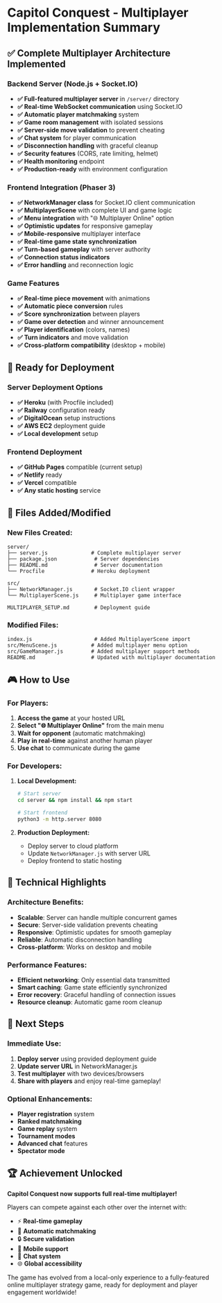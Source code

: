 # Capitol Conquest - Multiplayer Implementation Summary

## ✅ Complete Multiplayer Architecture Implemented

### Backend Server (Node.js + Socket.IO)
- **✅ Full-featured multiplayer server** in `/server/` directory
- **✅ Real-time WebSocket communication** using Socket.IO
- **✅ Automatic player matchmaking** system
- **✅ Game room management** with isolated sessions
- **✅ Server-side move validation** to prevent cheating
- **✅ Chat system** for player communication
- **✅ Disconnection handling** with graceful cleanup
- **✅ Security features** (CORS, rate limiting, helmet)
- **✅ Health monitoring** endpoint
- **✅ Production-ready** with environment configuration

### Frontend Integration (Phaser 3)
- **✅ NetworkManager class** for Socket.IO client communication
- **✅ MultiplayerScene** with complete UI and game logic
- **✅ Menu integration** with "🌐 Multiplayer Online" option
- **✅ Optimistic updates** for responsive gameplay
- **✅ Mobile-responsive** multiplayer interface
- **✅ Real-time game state synchronization**
- **✅ Turn-based gameplay** with server authority
- **✅ Connection status indicators**
- **✅ Error handling** and reconnection logic

### Game Features
- **✅ Real-time piece movement** with animations
- **✅ Automatic piece conversion** rules
- **✅ Score synchronization** between players
- **✅ Game over detection** and winner announcement
- **✅ Player identification** (colors, names)
- **✅ Turn indicators** and move validation
- **✅ Cross-platform compatibility** (desktop + mobile)

## 🚀 Ready for Deployment

### Server Deployment Options
- **✅ Heroku** (with Procfile included)
- **✅ Railway** configuration ready
- **✅ DigitalOcean** setup instructions
- **✅ AWS EC2** deployment guide
- **✅ Local development** setup

### Frontend Deployment
- **✅ GitHub Pages** compatible (current setup)
- **✅ Netlify** ready
- **✅ Vercel** compatible
- **✅ Any static hosting** service

## 📁 Files Added/Modified

### New Files Created:
```
server/
├── server.js              # Complete multiplayer server
├── package.json            # Server dependencies  
├── README.md               # Server documentation
└── Procfile               # Heroku deployment

src/
├── NetworkManager.js       # Socket.IO client wrapper
└── MultiplayerScene.js     # Multiplayer game interface

MULTIPLAYER_SETUP.md        # Deployment guide
```

### Modified Files:
```
index.js                    # Added MultiplayerScene import
src/MenuScene.js           # Added multiplayer menu option
src/GameManager.js         # Added multiplayer support methods
README.md                  # Updated with multiplayer documentation
```

## 🎮 How to Use

### For Players:
1. **Access the game** at your hosted URL
2. **Select "🌐 Multiplayer Online"** from the main menu
3. **Wait for opponent** (automatic matchmaking)
4. **Play in real-time** against another human player
5. **Use chat** to communicate during the game

### For Developers:
1. **Local Development:**
   ```bash
   # Start server
   cd server && npm install && npm start
   
   # Start frontend
   python3 -m http.server 8080
   ```

2. **Production Deployment:**
   - Deploy server to cloud platform
   - Update `NetworkManager.js` with server URL
   - Deploy frontend to static hosting

## 🔧 Technical Highlights

### Architecture Benefits:
- **Scalable**: Server can handle multiple concurrent games
- **Secure**: Server-side validation prevents cheating
- **Responsive**: Optimistic updates for smooth gameplay  
- **Reliable**: Automatic disconnection handling
- **Cross-platform**: Works on desktop and mobile

### Performance Features:
- **Efficient networking**: Only essential data transmitted
- **Smart caching**: Game state efficiently synchronized
- **Error recovery**: Graceful handling of connection issues
- **Resource cleanup**: Automatic game room cleanup

## 🎯 Next Steps

### Immediate Use:
1. **Deploy server** using provided deployment guide
2. **Update server URL** in NetworkManager.js
3. **Test multiplayer** with two devices/browsers
4. **Share with players** and enjoy real-time gameplay!

### Optional Enhancements:
- **Player registration** system
- **Ranked matchmaking** 
- **Game replay** system
- **Tournament modes**
- **Advanced chat** features
- **Spectator mode**

## 🏆 Achievement Unlocked

**Capitol Conquest now supports full real-time multiplayer!** 

Players can compete against each other over the internet with:
- ⚡ **Real-time gameplay**
- 🎯 **Automatic matchmaking** 
- 🔒 **Secure validation**
- 📱 **Mobile support**
- 💬 **Chat system**
- 🌐 **Global accessibility**

The game has evolved from a local-only experience to a fully-featured online multiplayer strategy game, ready for deployment and player engagement worldwide!
